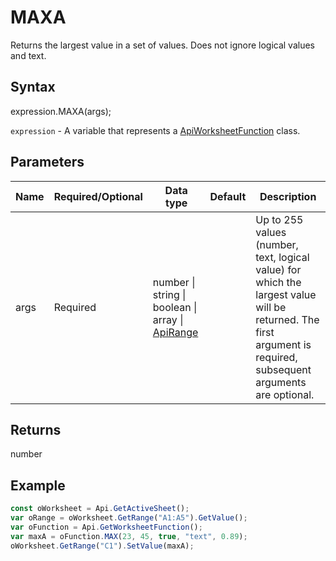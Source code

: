 # MAXA

Returns the largest value in a set of values. Does not ignore logical values and text.

## Syntax

expression.MAXA(args);

`expression` - A variable that represents a [ApiWorksheetFunction](../ApiWorksheetFunction.md) class.

## Parameters

| **Name** | **Required/Optional** | **Data type** | **Default** | **Description** |
| ------------- | ------------- | ------------- | ------------- | ------------- |
| args | Required | number &#124; string &#124; boolean &#124; array &#124; [ApiRange](../../ApiRange/ApiRange.md) |  | Up to 255 values (number, text, logical value) for which the largest value will be returned. The first argument is required, subsequent arguments are optional. |

## Returns

number

## Example



```javascript
const oWorksheet = Api.GetActiveSheet();
var oRange = oWorksheet.GetRange("A1:A5").GetValue();
var oFunction = Api.GetWorksheetFunction();
var maxA = oFunction.MAX(23, 45, true, "text", 0.89);
oWorksheet.GetRange("C1").SetValue(maxA);

```

